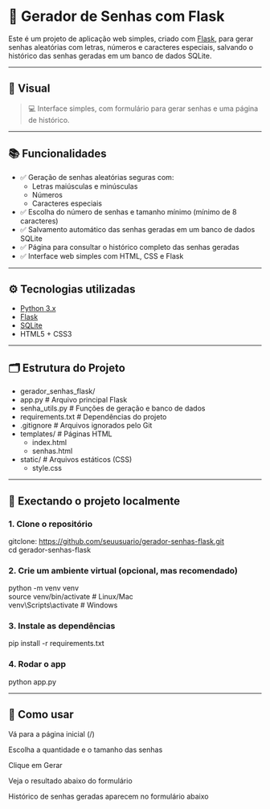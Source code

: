 # 🔐 Gerador de Senhas com Flask

Este é um projeto de aplicação web simples, criado com [Flask](https://flask.palletsprojects.com/), para gerar senhas aleatórias com letras, 
números e caracteres especiais, salvando o histórico das senhas geradas em um banco de dados SQLite.

---

## 📸 Visual

> 💻 Interface simples, com formulário para gerar senhas e uma página de histórico.  

---

## 📚 Funcionalidades

- ✅ Geração de senhas aleatórias seguras com:
  - Letras maiúsculas e minúsculas
  - Números
  - Caracteres especiais
- ✅ Escolha do número de senhas e tamanho mínimo (mínimo de 8 caracteres)
- ✅ Salvamento automático das senhas geradas em um banco de dados SQLite
- ✅ Página para consultar o histórico completo das senhas geradas
- ✅ Interface web simples com HTML, CSS e Flask

---

## ⚙️ Tecnologias utilizadas

- [Python 3.x](https://www.python.org/)
- [Flask](https://flask.palletsprojects.com/)
- [SQLite](https://www.sqlite.org/index.html)
- HTML5 + CSS3

---

## 🗂️ Estrutura do Projeto

- gerador_senhas_flask/
- app.py               # Arquivo principal Flask
- senha_utils.py       # Funções de geração e banco de dados
- requirements.txt     # Dependências do projeto
- .gitignore           # Arquivos ignorados pelo Git
- templates/           # Páginas HTML
  - index.html
  - senhas.html
- static/              # Arquivos estáticos (CSS)
  - style.css


---

## 🚀 Exectando o projeto localmente  

### 1. Clone o repositório  

gitclone: https://github.com/seuusuario/gerador-senhas-flask.git  
cd gerador-senhas-flask



### 2. Crie um ambiente virtual (opcional, mas recomendado)  

python -m venv venv  
source venv/bin/activate    # Linux/Mac  
venv\Scripts\activate       # Windows  



### 3. Instale as dependências  

pip install -r requirements.txt  



### 4. Rodar o app

python app.py


---
## 🧪 Como usar
Vá para a página inicial (/)

Escolha a quantidade e o tamanho das senhas

Clique em Gerar

Veja o resultado abaixo do formulário

Histórico de senhas geradas aparecem no formulário abaixo
